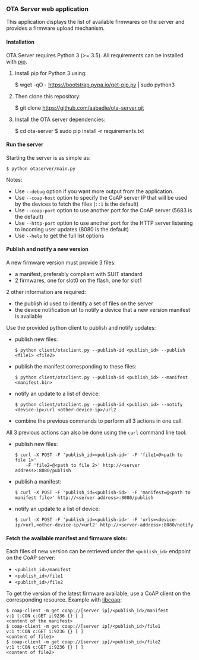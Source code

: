 ### OTA Server web application

This application displays the list of available firmwares on the server and
provides a firmware upload mechanism.

#### Installation

OTA Server requires Python 3 (>= 3.5).
All requirements can be installed with [pip](https://github.com/pypa/pip).

1. Install pip for Python 3 using:

    $ wget -qO - https://bootstrap.pypa.io/get-pip.py | sudo python3

2. Then clone this repository:

    $ git clone https://github.com/aabadie/ota-server.git

3. Install the OTA server dependencies:

    $ cd ota-server
    $ sudo pip install -r requirements.txt

#### Run the server

Starting the server is as simple as:

    $ python otaserver/main.py

Notes:

- Use `--debug` option if you want more output from the application.
- Use `--coap-host` option to specify the CoAP server IP that will be used by
  the devices to fetch the files (`::1` is the default)
- Use `--coap-port` option to use another port for the CoAP server (5683 is the
  default)
- Use `--http-port` option to use another port for the HTTP server listening
  to incoming user updates (8080 is the default)
- Use `--help` to get the full list options

#### Publish and notify a new version

A new firmware version must provide 3 files:
- a manifest, preferably compliant with SUIT standard
- 2 firmwares, one for slot0 on the flash, one for slot1

2 other information are required:
- the publish id used to identify a set of files on the server
- the device notification url to notify a device that a new version manifest is
  available


Use the provided python client to publish and notify updates:
- publish new files:

      $ python client/otaclient.py --publish-id <publish_id> --publish <file1> <file2>

- publish the manifest corresponding to these files:

      $ python client/otaclient.py --publish-id <publish_id> --manifest <manifest.bin>

- notify an update to a list of device:

      $ python client/otaclient.py --publish-id <publish_id> --notify <device-ip>/url <other-device-ip>/url2

- combine the previous commands to perform all 3 actions in one call.

All 3 previous actions can also be done using the `curl` command line tool:

- publish new files:

      $ curl -X POST -F 'publish_id=<publish-id>' -F 'file1=@<path to file 1>'
          -F 'file2=@<path to file 2>' http://<server address>:8080/publish

- publish a manifest:

      $ curl -X POST -F 'publish_id=<publish-id>' -F 'manifest=@<path to manifest file>' http://<server address>:8080/publish

- notify an update to a list of device:

      $ curl -X POST -F 'publish_id=<publish-id>' -F 'urls=<device-ip/>url,<other-device-ip/>url2' http://<server-address>:8080/notify

#### Fetch the available manifest and firmware slots:

Each files of new version can be retrieved under the `<publish_id>` endpoint on
the CoAP server:

- `<publish_id>/manifest`
- `<publish_id>/file1`
- `<publish_id>/file2`

To get the version of the latest firmware available, use a CoAP client on
the corresponding resource. Example with [libcoap]():

    $ coap-client -m get coap://[server ip]/<publish_id>/manifest
    v:1 t:CON c:GET i:9236 {} [ ]
    <content of the manifest>
    $ coap-client -m get coap://[server ip]/<publish_id>/file1
    v:1 t:CON c:GET i:9236 {} [ ]
    <content of file1>
    $ coap-client -m get coap://[server ip]/<publish_id>/file2
    v:1 t:CON c:GET i:9236 {} [ ]
    <content of file2>

